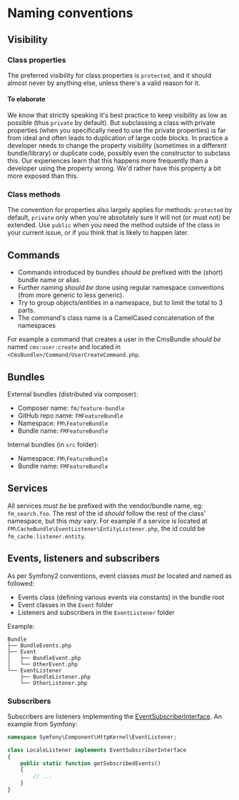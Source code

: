 Naming conventions
==================

## Visibility

### Class properties

The preferred visibility for class properties is `protected`, and it should almost never by anything else, unless there's a valid reason for it.

#### To elaborate

We know that strictly speaking it's best practice to keep visibility as low as possible (thus `private` by default). But subclassing a class with private properties (when you specifically need to use the private properties) is far from ideal and often leads to duplication of large code blocks. In practice a developer needs to change the property visibility (sometimes in a different bundle/library) or duplicate code, possibly even the constructor to subclass this. Our experiences learn that this happens more frequently than a developer using the property wrong. We'd rather have this property a bit more exposed than this.

### Class methods

The convention for properties also largely applies for methods: `protected` by default, `private` only when you're absolutely sure it will not (or must not) be extended. Use `public` when you need the method outside of the class in your current issue, or if you think that is likely to happen later.

## Commands

* Commands introduced by bundles *should be* prefixed with the (short) bundle name or alias. 
* Further naming *should be* done using regular namespace conventions (from more generic to less generic). 
* Try to group objects/entities in a namespace, but to limit the total to 3 parts.
* The command's class name is a CamelCased concatenation of the namespaces

For example a command that creates a user in the CmsBundle *should be* named `cms:user:create` and located in `<CmsBundle>/Command/UserCreateCommand.php`.

## Bundles

External bundles (distributed via composer):
* Composer name: `fm/feature-bundle`
* GitHub repo name: `FMFeatureBundle`
* Namespace: `FM\FeatureBundle`
* Bundle name: `FMFeatureBundle`

Internal bundles (in `src` folder):
* Namespace: `FM\FeatureBundle`
* Bundle name: `FMFeatureBundle`

## Services

All services *must be* be prefixed with the vendor/bundle name, eg: `fm_search.foo`. The rest of the id *should* follow the rest of the class' namespace, but this *may* vary. For example if a service is located at `FM\CacheBundle\EventListener\EntityListener.php`, the id could be `fm_cache.listener.entity`.

## Events, listeners and subscribers

As per Symfony2 conventions, event classes *must be* located and named as followed:

* Events class (defining various events via constants) in the bundle root
* Event classes in the `Event` folder
* Listeners and subscribers in the `EventListener` folder

Example:

```
Bundle
├── BundleEvents.php
├── Event
│   ├── BundleEvent.php
│   └── OtherEvent.php
└── EventListener
    ├── BundleListener.php
    └── OtherListener.php
```

### Subscribers
Subscribers are listeners implementing the [EventSubscriberInterface](https://github.com/symfony/EventDispatcher/blob/master/EventSubscriberInterface.php). An example from Symfony:

```php
namespace Symfony\Component\HttpKernel\EventListener;

class LocaleListener implements EventSubscriberInterface
{
    public static function getSubscribedEvents()
    {
        // ...
    }
}
```
